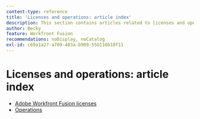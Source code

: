 ```yaml
---
content-type: reference
title: 'Licenses and operations: article index'
description: This section contains articles related to licenses and operations.
author: Becky
feature: Workfront Fusion
recommendations: noDisplay, noCatalog
exl-id: c69a1a27-a709-483a-b909-55b116b10f11
---
```

# Licenses and operations: article index

* [Adobe Workfront Fusion licenses](/help/workfront-fusion/set-up-and-manage-workfront-fusion/licensing-operations-overview/license-automation-vs-integration.md)
* [Operations](/help/workfront-fusion/set-up-and-manage-workfront-fusion/licensing-operations-overview/operations-in-workfront-fusion.md)
